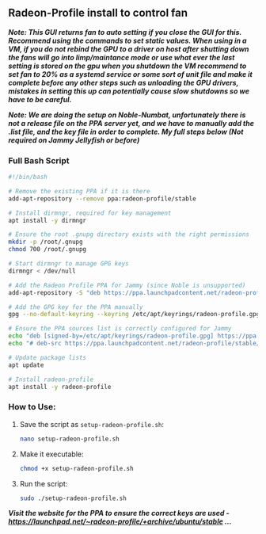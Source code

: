 ## Radeon-Profile install to control fan
***Note: This GUI returns fan to auto setting if you close the GUI for this. Recommend using the commands to set static values. When using in a VM, if you do not rebind the GPU to a driver on host after shutting down the fans will go into limp/maintance mode or use what ever the last setting is stored on the gpu when you shutdown the VM recommend to set fan to 20% as a systemd service or some sort of unit file and make it complete before any other steps such as unloading the GPU drivers, mistakes in setting this up can potentially cause slow shutdowns so we have to be careful.***

***Note: We are doing the setup on Noble-Numbat, unfortunately there is not a release file on the PPA server yet, and we have to manually add the .list file, and the key file in order to complete. My full steps below (Not required on Jammy Jellyfish or before)***


### Full Bash Script

```bash
#!/bin/bash

# Remove the existing PPA if it is there
add-apt-repository --remove ppa:radeon-profile/stable

# Install dirmngr, required for key management
apt install -y dirmngr

# Ensure the root .gnupg directory exists with the right permissions
mkdir -p /root/.gnupg
chmod 700 /root/.gnupg

# Start dirmngr to manage GPG keys
dirmngr < /dev/null

# Add the Radeon Profile PPA for Jammy (since Noble is unsupported)
add-apt-repository -S "deb https://ppa.launchpadcontent.net/radeon-profile/stable/ubuntu jammy main"

# Add the GPG key for the PPA manually
gpg --no-default-keyring --keyring /etc/apt/keyrings/radeon-profile.gpg --keyserver keyserver.ubuntu.com --recv-keys 93562F724DD47F9D

# Ensure the PPA sources list is correctly configured for Jammy
echo "deb [signed-by=/etc/apt/keyrings/radeon-profile.gpg] https://ppa.launchpadcontent.net/radeon-profile/stable/ubuntu jammy main" > /etc/apt/sources.list.d/archive_uri-https_ppa_launchpadcontent_net_radeon-profile_stable_ubuntu-noble.list
echo "# deb-src https://ppa.launchpadcontent.net/radeon-profile/stable/ubuntu jammy main" >> /etc/apt/sources.list.d/archive_uri-https_ppa_launchpadcontent_net_radeon-profile_stable_ubuntu-noble.list

# Update package lists
apt update

# Install radeon-profile
apt install -y radeon-profile
```

### How to Use:
1. Save the script as `setup-radeon-profile.sh`:
   ```bash
   nano setup-radeon-profile.sh
   ```

2. Make it executable:
   ```bash
   chmod +x setup-radeon-profile.sh
   ```

3. Run the script:
   ```bash
   sudo ./setup-radeon-profile.sh
   ```

***Visit the website for the PPA to ensure the correct keys are used - https://launchpad.net/~radeon-profile/+archive/ubuntu/stable ...***